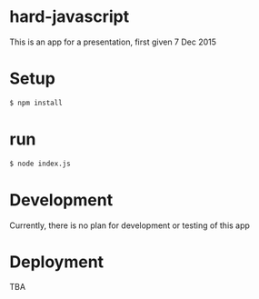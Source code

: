 # hard-javascript
This is an app for a presentation, first given 7 Dec 2015

# Setup
```bash
$ npm install
```

# run
```bash
$ node index.js
```

# Development
Currently, there is no plan for development or testing of this app

# Deployment
TBA
